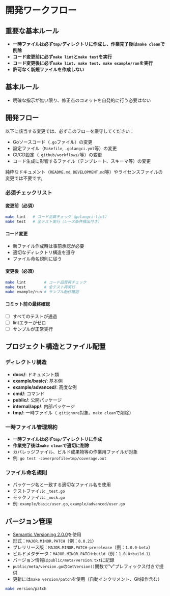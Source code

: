 # 開発ワークフロー

## 重要な基本ルール

- **一時ファイルは必ず`tmp/`ディレクトリに作成し、作業完了後は`make clean`で削除**
- **コード変更前に必ず`make lint`と`make test`を実行**
- **コード変更後に必ず`make lint`、`make test`、`make example/run`を実行**
- **許可なく新規ファイルを作成しない**

## 基本ルール

- 明確な指示が無い限り、修正点のコミットを自発的に行う必要はない

## 開発フロー

以下に該当する変更では、必ずこのフローを厳守してください：

- Goソースコード（`.go`ファイル）の変更
- 設定ファイル（`Makefile`, `.golangci.yml`等）の変更
- CI/CD設定（`.github/workflows/`等）の変更
- コード生成に影響するファイル（テンプレート、スキーマ等）の変更

純粋なドキュメント（`README.md`, `DEVELOPMENT.md`等）やライセンスファイルの変更では不要です。

### 必須チェックリスト

#### 変更前（必須）

```bash
make lint   # コード品質チェック（golangci-lint）
make test   # 全テスト実行（レース条件検出付き）
```

#### コード変更

- 新ファイル作成時は事前承認が必要
- 適切なディレクトリ構造を遵守
- ファイル命名規則に従う

#### 変更後（必須）

```bash
make lint        # コード品質再チェック
make test        # 全テスト再実行
make example/run # サンプル動作確認
```

#### コミット前の最終確認

- [ ] すべてのテストが通過
- [ ] lintエラーがゼロ
- [ ] サンプルが正常実行

## プロジェクト構造とファイル配置

### ディレクトリ構造

- **docs/**: ドキュメント類
- **example/basic/**: 基本例
- **example/advanced/**: 高度な例
- **cmd/**: コマンド
- **public/**: 公開パッケージ
- **internal/app/**: 内部パッケージ
- **tmp/**: 一時ファイル（`.gitignore`対象、`make clean`で削除）

### 一時ファイル管理規約

- **一時ファイルは必ず`tmp/`ディレクトリに作成**
- **作業完了後は`make clean`で適切に削除**
- カバレッジファイル、ビルド成果物等の作業用ファイルが対象
- 例: `go test -coverprofile=tmp/coverage.out`

### ファイル命名規則

- パッケージ名と一致する適切なファイル名を使用
- テストファイル: `_test.go`
- モックファイル: `_mock.go`
- 例: `example/basic/user.go`, `example/advanced/user.go`

## バージョン管理

- [Semantic Versioning 2.0.0](https://semver.org/)を使用
- 形式：`MAJOR.MINOR.PATCH`（例：`0.0.21`）
- プレリリース版：`MAJOR.MINOR.PATCH-prerelease`（例：`1.0.0-beta`）
- ビルドメタデータ：`MAJOR.MINOR.PATCH+build`（例：`1.0.0+build.1`）
- バージョン情報は`public/meta/version.txt`に記録
- `public/meta/version.go`の`GetVersion()`関数で"v"プレフィックス付きで提供
- 更新には`make version/patch`を使用（自動インクリメント、Git操作含む）

```bash
make version/patch
```
